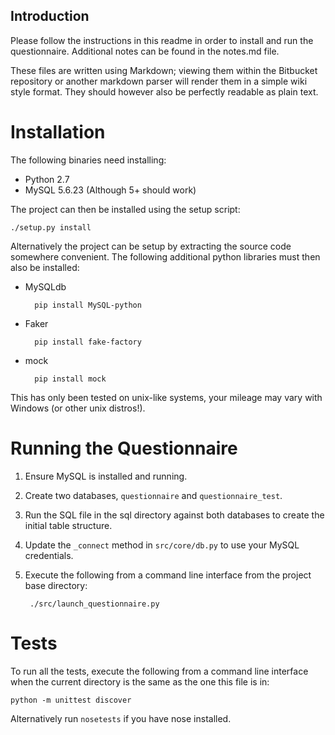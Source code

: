 Introduction
------------

Please follow the instructions in this readme in order to install and run the questionnaire. Additional notes can be 
found in the notes.md file.

These files are written using Markdown; viewing them within the Bitbucket repository or another markdown parser will 
render them in a simple wiki style format. They should however also be perfectly readable as plain text.

Installation
============

The following binaries need installing:

* Python 2.7
* MySQL 5.6.23 (Although 5+ should work)

The project can then be installed using the setup script:

	./setup.py install
	
Alternatively the project can be setup by extracting the source code somewhere convenient. The following additional 
python libraries must then also be installed:

* MySQLdb

		pip install MySQL-python

* Faker 
		
		pip install fake-factory

* mock 
		
		pip install mock
		
This has only been tested on unix-like systems, your mileage may vary with Windows (or other unix distros!).

Running the Questionnaire
=========================

1. Ensure MySQL is installed and running. 
2. Create two databases, `questionnaire` and `questionnaire_test`.
3. Run the SQL file in the sql directory against both databases to create the initial table structure.
4. Update the `_connect` method in `src/core/db.py` to use your MySQL credentials.
5. Execute the following from a command line interface from the project base directory:

		./src/launch_questionnaire.py

Tests
=====

To run all the tests, execute the following from a command line interface when the
current directory is the same as the one this file is in:

	python -m unittest discover

Alternatively run `nosetests` if you have nose installed.
